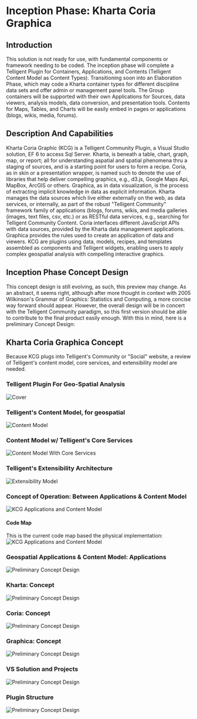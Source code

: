 # Inception Phase: Kharta Coria Graphica
## Introduction
This solution is not ready for use, with fundamental components or framework needing to be coded. The inception phase will complete a Telligent Plugin for Containers, Applications, and Contents (Telligent Content Model as Content Types). Transitioning soon into an Elaboration Phase, which may code a Kharta container types for different discipline data sets and offer admin or management panel tools. The Group containers will be supported with their own Applications for Sources, data viewers, analysis models, data conversion, and presentation tools. Contents for Maps, Tables, and Charts will be easily embed in pages or applications (blogs, wikis, media, forums).
## Description And Capabilities
Kharta Coria Graphic (KCG) is a Telligent Community Plugin, a Visual Studio solution, EF 6 to access Sql Server.  Kharta, is beneath a table, chart, graph, map, or report; all for understanding aspatial and spatial phenomena thru a staging of sources, and is a starting point for users to form a recipe.  Coria, as in skin or a presentation wrapper, is named such to denote the use of libraries that help deliver compelling graphics, e.g., d3.js, Google Maps Api, MapBox, ArcGIS or others.  Graphica, as in data visualization, is the process of extracting implicit knowledge in data as explicit information.  Kharta manages the data sources which live either externally on the web, as data services, or internally, as part of the robust "Telligent Community" framework family of applications (blogs, forums, wikis, and media galleries (images, text files, csv, etc.) or as RESTful data services, e.g., searching for Telligent Community Content.  Coria interfaces different JavaScript APIs with data sources, provided by the Kharta data management applications.  Graphica provides the rules used to create an application of data and viewers. KCG are plugins using data, models, recipes, and templates assembled as components and Telligent widgets, enabling users to apply complex geospatial analysis with compelling interactive graphics.
## Inception Phase Concept Design
This concept design is still evolving, as such, this preview may change. As an abstract, it seems right, although after more thought in context with 2005 Wilkinson's Grammar of Graphics: Statistics and Computing, a more concise way forward should appear. However, the overall design will be in concert with the Telligent Community paradigm, so this first version should be able to contribute to the final product easily enough.  With this in mind, here is a preliminary Concept Design:
## Kharta Coria Graphica Concept
Because KCG plugs into Telligent's Community or "Social" website, a review of Telligent's content model, core services, and extensibility model are needed.  
### Telligent Plugin For Geo-Spatial Analysis
![Cover](https://raw.githubusercontent.com/powersparks/kharta-coria-graphica/master/Slide1.png)
### Telligent's Content Model, for geospatial
![Content Model](https://raw.githubusercontent.com/powersparks/kharta-coria-graphica/master/Slide2.png)
### Content Model w/ Telligent's Core Services
![Content Model With Core Services](https://raw.githubusercontent.com/powersparks/kharta-coria-graphica/master/Slide3.png)
### Telligent's Extensibility Architecture
![Extensibility Model](https://raw.githubusercontent.com/powersparks/kharta-coria-graphica/master/Slide4.png)
### Concept of Operation: Between Applications & Content Model
![KCG Applications and Content Model ](https://raw.githubusercontent.com/powersparks/kharta-coria-graphica/master/Slide5.png)
#### Code Map
This is the current code map based the physical implementation:
![KCG Applications and Content Model ](https://github.com/powersparks/kharta-coria-graphica/blob/master/codeMapKCG.png)
### Geospatial Applications & Content Model: Applications
![Preliminary Concept Design](https://raw.githubusercontent.com/powersparks/kharta-coria-graphica/master/Slide6.png)
### Kharta: Concept
![Preliminary Concept Design](https://raw.githubusercontent.com/powersparks/kharta-coria-graphica/master/Slide7.png)
### Coria: Concept
![Preliminary Concept Design](https://raw.githubusercontent.com/powersparks/kharta-coria-graphica/master/Slide8.png)
### Graphica: Concept
![Preliminary Concept Design](https://raw.githubusercontent.com/powersparks/kharta-coria-graphica/master/Slide9.png)
### VS Solution and Projects
![Preliminary Concept Design](https://raw.githubusercontent.com/powersparks/kharta-coria-graphica/master/Slide10.png)
### Plugin Structure
![Preliminary Concept Design](https://raw.githubusercontent.com/powersparks/kharta-coria-graphica/master/Slide11.png)
